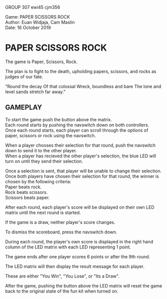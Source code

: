 GROUP 307 ewi45 cjm356

Game: PAPER SCISSORS ROCK
<br> Author: Euan Widjaja, Cam Maslin
<br> Date: 16 October 2019

# PAPER SCISSORS ROCK

The game is Paper, Scissors, Rock.

The plan is to fight to the death, upholding papers, scissors, and rocks as judges of our fate.

"Round the decay
 Of that colossal Wreck, boundless and bare
 The lone and level sands stretch far away.”

## GAMEPLAY

To start the game push the button above the matrix.
<br> Each round starts by pushing the navswitch down on both controllers. 
<br> Once each round starts, each player can scroll through the options of paper, scissors or rock using the navswitch.

When a player chooses their selection for that round, push the navswitch down to send it to the other player. 
<br> When a player has recieved the other player's selection, the blue LED will turn on until they send their selection. 

Once a selection is sent, that player will be unable to change their selection.
<br> Once both players have chosen their selection for that round, the winner is chosen by the following criteria:
<br> Paper beats rock.
<br> Rock beats scissors.
<br> Scissors beats paper.

After each round, each player's score will be displayed on their own LED matrix until the next round is started. 

If the game is a draw, neither player's score changes. 

To dismiss the scoreboard, press the navswitch down.

During each round, the player's own score is displayed in the right hand column of the LED matrix with each LED representing 1 point.


The game ends after one player scores 6 points or after the 9th round.

The LED matrix will then display the result message for each player. 

These are either "You Win", "You Lose", or "Its a Draw".


After the game, pushing the button above the LED matrix will reset the game back to the original state of the fun kit when turned on.
